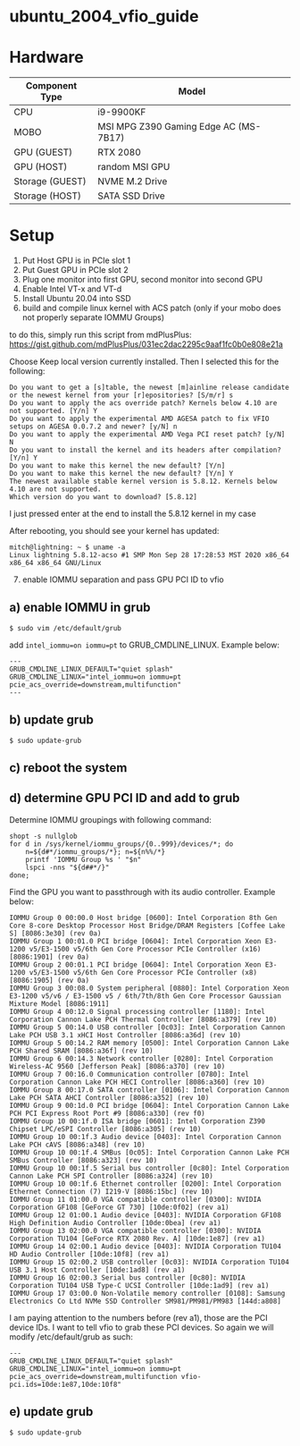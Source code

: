 # ubuntu_2004_vfio_guide

# Hardware
| Component Type  | Model |
| --------------  | ----- |
| CPU             | i9-9900KF |
| MOBO            | MSI MPG Z390 Gaming Edge AC (MS-7B17) |
| GPU     (GUEST) | RTX 2080 |
| GPU     (HOST)  | random MSI GPU |
| Storage (GUEST) | NVME M.2 Drive |
| Storage (HOST)  | SATA SSD Drive |

# Setup

1. Put Host GPU is in PCIe slot 1
2. Put Guest GPU in PCIe slot 2
3. Plug one monitor into first GPU, second monitor into second GPU
4. Enable Intel VT-x and VT-d
5. Install Ubuntu 20.04 into SSD
6. build and compile linux kernel with ACS patch (only if your mobo does not properly separate IOMMU Groups)

to do this, simply run this script from mdPlusPlus:
https://gist.github.com/mdPlusPlus/031ec2dac2295c9aaf1fc0b0e808e21a

Choose Keep local version currently installed. Then I selected this for the following:

```
Do you want to get a [s]table, the newest [m]ainline release candidate or the newest kernel from your [r]epositories? [S/m/r] s
Do you want to apply the acs override patch? Kernels below 4.10 are not supported. [Y/n] Y
Do you want to apply the experimental AMD AGESA patch to fix VFIO setups on AGESA 0.0.7.2 and newer? [y/N] n
Do you want to apply the experimental AMD Vega PCI reset patch? [y/N] N
Do you want to install the kernel and its headers after compilation? [Y/n] Y
Do you want to make this kernel the new default? [Y/n] 
Do you want to make this kernel the new default? [Y/n] Y
The newest available stable kernel version is 5.8.12. Kernels below 4.10 are not supported.
Which version do you want to download? [5.8.12]
```
I just pressed enter at the end to install the 5.8.12 kernel in my case

After rebooting, you should see your kernel has updated:
```
mitch@lightning: ~ $ uname -a
Linux lightning 5.8.12-acso #1 SMP Mon Sep 28 17:28:53 MST 2020 x86_64 x86_64 x86_64 GNU/Linux
```


7. enable IOMMU separation and pass GPU PCI ID to vfio

## a) enable IOMMU in grub

```
$ sudo vim /etc/default/grub
```
add `intel_iommu=on iommu=pt` to GRUB_CMDLINE_LINUX. Example below:

```
---
GRUB_CMDLINE_LINUX_DEFAULT="quiet splash"
GRUB_CMDLINE_LINUX="intel_iommu=on iommu=pt pcie_acs_override=downstream,multifunction"
---
```

## b) update grub
```
$ sudo update-grub
```

## c) reboot the system

## d) determine GPU PCI ID and add to grub

Determine IOMMU groupings with following command:
```
shopt -s nullglob
for d in /sys/kernel/iommu_groups/{0..999}/devices/*; do
    n=${d#*/iommu_groups/*}; n=${n%%/*}
    printf 'IOMMU Group %s ' "$n"
    lspci -nns "${d##*/}"
done;
```

Find the GPU you want to passthrough with its audio controller. Example below:
```
IOMMU Group 0 00:00.0 Host bridge [0600]: Intel Corporation 8th Gen Core 8-core Desktop Processor Host Bridge/DRAM Registers [Coffee Lake S] [8086:3e30] (rev 0a)
IOMMU Group 1 00:01.0 PCI bridge [0604]: Intel Corporation Xeon E3-1200 v5/E3-1500 v5/6th Gen Core Processor PCIe Controller (x16) [8086:1901] (rev 0a)
IOMMU Group 2 00:01.1 PCI bridge [0604]: Intel Corporation Xeon E3-1200 v5/E3-1500 v5/6th Gen Core Processor PCIe Controller (x8) [8086:1905] (rev 0a)
IOMMU Group 3 00:08.0 System peripheral [0880]: Intel Corporation Xeon E3-1200 v5/v6 / E3-1500 v5 / 6th/7th/8th Gen Core Processor Gaussian Mixture Model [8086:1911]
IOMMU Group 4 00:12.0 Signal processing controller [1180]: Intel Corporation Cannon Lake PCH Thermal Controller [8086:a379] (rev 10)
IOMMU Group 5 00:14.0 USB controller [0c03]: Intel Corporation Cannon Lake PCH USB 3.1 xHCI Host Controller [8086:a36d] (rev 10)
IOMMU Group 5 00:14.2 RAM memory [0500]: Intel Corporation Cannon Lake PCH Shared SRAM [8086:a36f] (rev 10)
IOMMU Group 6 00:14.3 Network controller [0280]: Intel Corporation Wireless-AC 9560 [Jefferson Peak] [8086:a370] (rev 10)
IOMMU Group 7 00:16.0 Communication controller [0780]: Intel Corporation Cannon Lake PCH HECI Controller [8086:a360] (rev 10)
IOMMU Group 8 00:17.0 SATA controller [0106]: Intel Corporation Cannon Lake PCH SATA AHCI Controller [8086:a352] (rev 10)
IOMMU Group 9 00:1d.0 PCI bridge [0604]: Intel Corporation Cannon Lake PCH PCI Express Root Port #9 [8086:a330] (rev f0)
IOMMU Group 10 00:1f.0 ISA bridge [0601]: Intel Corporation Z390 Chipset LPC/eSPI Controller [8086:a305] (rev 10)
IOMMU Group 10 00:1f.3 Audio device [0403]: Intel Corporation Cannon Lake PCH cAVS [8086:a348] (rev 10)
IOMMU Group 10 00:1f.4 SMBus [0c05]: Intel Corporation Cannon Lake PCH SMBus Controller [8086:a323] (rev 10)
IOMMU Group 10 00:1f.5 Serial bus controller [0c80]: Intel Corporation Cannon Lake PCH SPI Controller [8086:a324] (rev 10)
IOMMU Group 10 00:1f.6 Ethernet controller [0200]: Intel Corporation Ethernet Connection (7) I219-V [8086:15bc] (rev 10)
IOMMU Group 11 01:00.0 VGA compatible controller [0300]: NVIDIA Corporation GF108 [GeForce GT 730] [10de:0f02] (rev a1)
IOMMU Group 12 01:00.1 Audio device [0403]: NVIDIA Corporation GF108 High Definition Audio Controller [10de:0bea] (rev a1)
IOMMU Group 13 02:00.0 VGA compatible controller [0300]: NVIDIA Corporation TU104 [GeForce RTX 2080 Rev. A] [10de:1e87] (rev a1)
IOMMU Group 14 02:00.1 Audio device [0403]: NVIDIA Corporation TU104 HD Audio Controller [10de:10f8] (rev a1)
IOMMU Group 15 02:00.2 USB controller [0c03]: NVIDIA Corporation TU104 USB 3.1 Host Controller [10de:1ad8] (rev a1)
IOMMU Group 16 02:00.3 Serial bus controller [0c80]: NVIDIA Corporation TU104 USB Type-C UCSI Controller [10de:1ad9] (rev a1)
IOMMU Group 17 03:00.0 Non-Volatile memory controller [0108]: Samsung Electronics Co Ltd NVMe SSD Controller SM981/PM981/PM983 [144d:a808]
```

I am paying attention to the numbers before (rev a1), those are the PCI device IDs. I want to tell vfio to grab these PCI devices. So again we will modify /etc/default/grub as such:

```
---
GRUB_CMDLINE_LINUX_DEFAULT="quiet splash"
GRUB_CMDLINE_LINUX="intel_iommu=on iommu=pt pcie_acs_override=downstream,multifunction vfio-pci.ids=10de:1e87,10de:10f8"
```

## e) update grub

```
$ sudo update-grub
```


